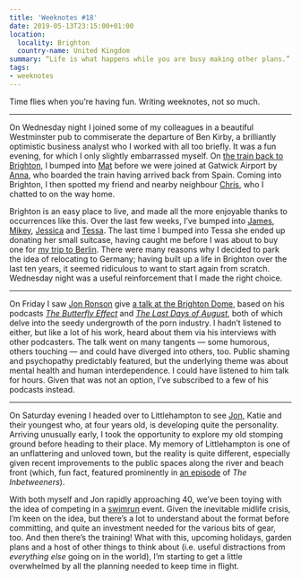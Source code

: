 ```yaml
---
title: 'Weeknotes #18'
date: 2019-05-13T23:15:00+01:00
location:
  locality: Brighton
  country-name: United Kingdom
summary: “Life is what happens while you are busy making other plans.”
tags:
- weeknotes
---
```

Time flies when you’re having fun. Writing weeknotes, not so much.

* * *

On Wednesday night I joined some of my colleagues in a beautiful Westminster pub to commiserate the departure of Ben Kirby, a brilliantly optimistic business analyst who I worked with all too briefly. It was a fun evening, for which I only slightly embarrassed myself. On [the train back to Brighton][1], I bumped into [Mat][2] before we were joined at Gatwick Airport by [Anna][3], who boarded the train having arrived back from Spain. Coming into Brighton, I then spotted my friend and nearby neighbour [Chris][4], who I chatted to on the way home.

Brighton is an easy place to live, and made all the more enjoyable thanks to occurrences like this. Over the last few weeks, I’ve bumped into [James][5], [Mikey][6], [Jessica][7] and [Tessa][8]. The last time I bumped into Tessa she ended up donating her small suitcase, having caught me before I was about to buy one for [my trip to Berlin][9]. There were many reasons why I decided to park the idea of relocating to Germany; having built up a life in Brighton over the last ten years, it seemed ridiculous to want to start again from scratch. Wednesday night was a useful reinforcement that I made the right choice.

* * *

On Friday I saw [Jon Ronson][10] give [a talk at the Brighton Dome][11], based on his podcasts <cite>[The Butterfly Effect][12]</cite> and <cite>[The Last Days of August][13]</cite>, both of which delve into the seedy undergrowth of the porn industry. I hadn’t listened to either, but like a lot of his work, heard about them via his interviews with other podcasters. The talk went on many tangents — some humorous, others touching — and could have diverged into others, too. Public shaming and psychopathy predictably featured, but the underlying theme was about mental health and human interdependence. I could have listened to him talk for hours. Given that was not an option, I’ve subscribed to a few of his podcasts instead.

* * *

On Saturday evening I headed over to Littlehampton to see [Jon][14], Katie and their youngest who, at four years old, is developing quite the personality. Arriving unusually early, I took the opportunity to explore my old stomping ground before heading to their place. My memory of Littlehampton is one of an unflattering and unloved town, but the reality is quite different, especially given recent improvements to the public spaces along the river and beach front (which, fun fact, featured prominently in [an episode][15] of <cite>The Inbetweeners</cite>).

With both myself and Jon rapidly approaching 40, we’ve been toying with the idea of competing in a [swimrun][16] event. Given the inevitable midlife crisis, I’m keen on the idea, but there’s a lot to understand about the format before committing, and quite an investment needed for the various bits of gear, too. And then there’s the training! What with this, upcoming holidays, garden plans and a host of other things to think about (i.e. useful distractions from *everything else* going on in the world), I’m starting to get a little overwhelmed by all the planning needed to keep time in flight.

[1]: /notes/1557360459
[2]: https://www.matwalker.co.uk
[3]: https://twitter.com/carlsonator
[4]: https://twitter.com/christt
[5]: https://jamesbox.me
[6]: https://www.mikeyallan.com
[7]: https://wordridden.com
[8]: https://clearleft.com/team/tessa-watson
[9]: /2018/09/berlin
[10]: http://jonronson.com
[11]: https://brightonfestival.org/event/17437/jon_ronson/
[12]: http://jonronson.com/butterfly.html
[13]: http://jonathanronson.tumblr.com/post/181270139482/the-last-days-of-august
[14]: http://roobottom.com
[15]: https://en.wikipedia.org/wiki/The_Field_Trip
[16]: https://en.wikipedia.org/wiki/Swimrun
